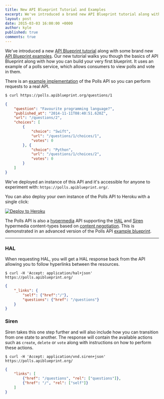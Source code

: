 ```yaml
---
title: New API Blueprint Tutorial and Examples
excerpt: We've introduced a brand new API Blueprint tutorial along with some new examples.
layout: post
date: 2015-03-03 16:00:00 +0000
author: kyle
published: true
comments: true
---
```


We've introduced a new [API Blueprint tutorial](http://apiary.io/blueprint) along with some brand new [API Blueprint examples](http://docs.pollsapi.apiary.io/). Our new tutorial walks you though the basics of API Blueprint along with how you can build your very first blueprint. It uses an example of a polls service, which allows consumers to view polls and vote in them.

There is an [example implementation](http://github.com/apiaryio/polls-api) of the Polls API so you can perform requests to a real API.

```bash
$ curl https://polls.apiblueprint.org/questions/1
```
```json
{
    "question": "Favourite programming language?",
    "published_at": "2014-11-11T08:40:51.620Z",
    "url": "/questions/2",
    "choices": [
        {
            "choice": "Swift",
            "url": "/questions/1/choices/1",
            "votes": 0
        }, {
            "choice": "Python",
            "url": "/questions/1/choices/2",
            "votes": 0
        }
    ]
}
```

We've deployed an instance of this API and it's accessible for anyone to experiment with: `https://polls.apiblueprint.org/`.

You can also deploy your own instance of the Polls API to Heroku with a single click:

[![Deploy to Heroku](https://www.herokucdn.com/deploy/button.png)](https://heroku.com/deploy?template=https://github.com/apiaryio/polls-api)

The Polls API is also a [hypermedia](http://www.infoq.com/articles/hypermedia-api-tutorial-part-one) API supporting the [HAL](http://stateless.co/hal_specification.html) and [Siren](https://github.com/kevinswiber/siren) hypermedia content-types based on [content negotiation](https://github.com/apiaryio/api-blueprint/blob/master/examples/6.%20Requests.md). This is demonstrated in an advanced version of the Polls API [example blueprint](http://docs.pollshypermedia.apiary.io/).

---

### HAL

When requesting HAL, you will get a HAL response back from the API allowing you to follow hyperlinks between the resources.

```
$ curl -H 'Accept: application/hal+json' https://polls.apiblueprint.org/
```
```json
{
    "_links": {
        "self": {"href":"/"},
        "questions": {"href": "/questions"}
    }
}
```

### Siren

Siren takes this one step further and will also include how you can transition from one state to another. The response will contain the available actions such as `create`, `delete` or `vote` along with instructions on how to perform these actions.

```
$ curl -H 'Accept: application/vnd.siren+json' https://polls.apiblueprint.org/
```
```json
{
    "links": [
        {"href": "/questions", "rel": ["questions"]},
        {"href": "/", "rel": ["self"]}
    ]
}
```

